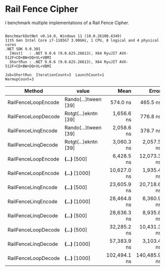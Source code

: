 ﻿# Rail Fence Cipher 

I benchmark multiple implementations of a Rail Fence Cipher.

```

BenchmarkDotNet v0.14.0, Windows 11 (10.0.26100.4349)
11th Gen Intel Core i7-1185G7 3.00GHz, 1 CPU, 8 logical and 4 physical cores
.NET SDK 9.0.301
  [Host]   : .NET 9.0.6 (9.0.625.26613), X64 RyuJIT AVX-512F+CD+BW+DQ+VL+VBMI
  ShortRun : .NET 9.0.6 (9.0.625.26613), X64 RyuJIT AVX-512F+CD+BW+DQ+VL+VBMI

Job=ShortRun  IterationCount=3  LaunchCount=1  
WarmupCount=3  

```
| Method              | value                | Mean         | Error        | StdDev      | StdErr      | Min         | Max          | Op/s        | Gen0     | Gen1   | Allocated  |
|-------------------- |--------------------- |-------------:|-------------:|------------:|------------:|------------:|-------------:|------------:|---------:|-------:|-----------:|
| RailFenceLoopEncode | Rando(...)tween [39] |     574.0 ns |     465.5 ns |    25.52 ns |    14.73 ns |    546.3 ns |     596.4 ns | 1,742,105.0 |   0.4854 | 0.0019 |    2.98 KB |
| RailFenceLoopDecode | Rotgt(...)ekntn [39] |   1,656.6 ns |     776.8 ns |    42.58 ns |    24.58 ns |  1,610.5 ns |   1,694.6 ns |   603,653.5 |   1.2455 | 0.0038 |    7.63 KB |
| RailFenceLinqEncode | Rando(...)tween [39] |   2,058.6 ns |     378.7 ns |    20.76 ns |    11.98 ns |  2,036.1 ns |   2,076.9 ns |   485,756.8 |   1.0490 | 0.0114 |    6.45 KB |
| RailFenceLinqDecode | Rotgt(...)ekntn [39] |   3,060.3 ns |   2,057.5 ns |   112.78 ns |    65.11 ns |  2,952.7 ns |   3,177.6 ns |   326,769.4 |   1.2703 | 0.0191 |     7.8 KB |
| RailFenceLoopEncode | ****(...)**** [500]  |   6,428.5 ns |  12,073.3 ns |   661.78 ns |   382.08 ns |  5,905.0 ns |   7,172.3 ns |   155,558.2 |   6.0120 | 0.0610 |   36.84 KB |
| RailFenceLoopEncode | ****(...)**** [1000] |  10,627.0 ns |   1,935.4 ns |   106.08 ns |    61.25 ns | 10,504.6 ns |  10,690.8 ns |    94,099.8 |  14.6637 | 0.2594 |   89.89 KB |
| RailFenceLinqEncode | ****(...)**** [500]  |  23,605.9 ns |  20,718.6 ns | 1,135.65 ns |   655.67 ns | 22,457.3 ns |  24,728.2 ns |    42,362.4 |   3.9978 | 0.1526 |   24.49 KB |
| RailFenceLinqEncode | ****(...)**** [1000] |  28,464.8 ns |   6,360.9 ns |   348.66 ns |   201.30 ns | 28,129.9 ns |  28,825.8 ns |    35,131.1 |   6.6223 | 0.4883 |   40.67 KB |
| RailFenceLinqDecode | ****(...)**** [500]  |  28,636.3 ns |   8,935.8 ns |   489.80 ns |   282.79 ns | 28,071.4 ns |  28,943.8 ns |    34,920.8 |   5.5542 | 0.3052 |   34.13 KB |
| RailFenceLoopDecode | ****(...)**** [500]  |  32,285.2 ns |  10,431.3 ns |   571.77 ns |   330.11 ns | 31,750.3 ns |  32,887.8 ns |    30,974.0 |  53.3447 | 0.4272 |  327.02 KB |
| RailFenceLinqDecode | ****(...)**** [1000] |  57,383.9 ns |   3,103.4 ns |   170.11 ns |    98.21 ns | 57,249.5 ns |  57,575.2 ns |    17,426.5 |   9.6436 | 0.9155 |    59.2 KB |
| RailFenceLoopDecode | ****(...)**** [1000] | 102,494.1 ns | 140,485.9 ns | 7,700.51 ns | 4,445.89 ns | 96,731.3 ns | 111,239.8 ns |     9,756.7 | 191.6504 | 2.1973 | 1174.66 KB |
